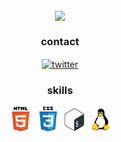 <!--h1 align="center">hi. i'm an7ula-codes!</h1> <h3 align="center">a passionate newbie from the earth.</h3--> <br> <p align="center"> <img src="https://img.icons8.com/stickers/2x/grey.png" align="center" width="144px"> </p> <h3 align="center">contact</h3> <!--p align="center"> <a href="mailto:anjulameegalla@gmail.com?subject=Hi%2C%20Anjula." target="blank"> <b> anjulameegalla {at} gmail {dot} com </a> </p--> <p align="center"> <a href="https://twitter.com/an7ula" target="blank"> <img align="center" src="https://img.icons8.com/color/2x/twitter.png" alt="twitter" width="43" /> </a> </p> <h3 align="center">skills</h3> <p align="center"> <img src="https://raw.githubusercontent.com/devicons/devicon/master/icons/html5/html5-original-wordmark.svg" alt="html5" width="40"/> <img src="https://raw.githubusercontent.com/devicons/devicon/master/icons/css3/css3-original-wordmark.svg" alt="css3" width="40"/> <img src="https://raw.githubusercontent.com/devicons/devicon/master/icons/bash/bash-original.svg" alt="bash" width="38"/> <img src="https://raw.githubusercontent.com/devicons/devicon/master/icons/linux/linux-original.svg" alt="linux" width="37"/> </p> <!--1lineofcode-->
